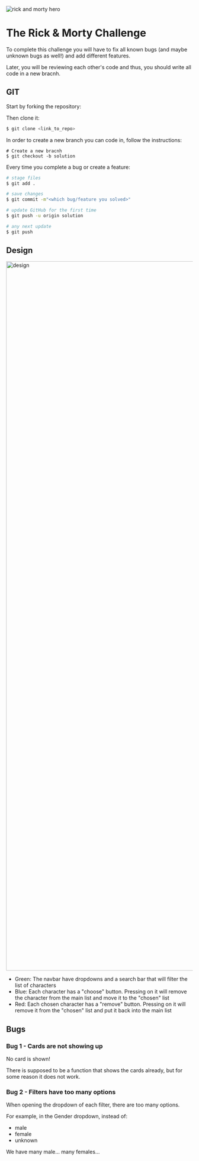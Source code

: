 ![rick and morty hero](https://user-images.githubusercontent.com/31222514/191508663-af4f0fea-709c-4b0b-99f7-4e7fe3ae5b85.jpg)

# The Rick & Morty Challenge

To complete this challenge you will have to fix all known bugs (and maybe unknown bugs as well!) and add different features.

Later, you will be reviewing each other's code and thus, you should write all code in a new bracnh.

## GIT

Start by forking the repository:

Then clone it:

```bash
$ git clone <link_to_repo>
```

In order to create a new branch you can code in, follow the instructions:

```base
# Create a new bracnh
$ git checkout -b solution
```

Every time you complete a bug or create a feature:

```bash
# stage files
$ git add .

# save changes
$ git commit -m"<which bug/feature you solved>"

# update GitHub for the first time
$ git push -u origin solution

# any next update
$ git push
```

## Design

<img width="1917" alt="design" src="https://user-images.githubusercontent.com/31222514/191509476-1473e462-ba15-47f4-9701-ad8abb7e14b9.png">

- Green: The navbar have dropdowns and a search bar that will filter the list of characters
- Blue: Each character has a "choose" button. Pressing on it will remove the character from the main list and move it to the "chosen" list
- Red: Each chosen character has a "remove" button. Pressing on it will remove it from the "chosen" list and put it back into the main list

## Bugs

### Bug 1 - Cards are not showing up

No card is shown!

There is supposed to be a function that shows the cards already, but for some reason it does not work.

### Bug 2 - Filters have too many options

When opening the dropdown of each filter, there are too many options.

For example, in the Gender dropdown, instead of:

- male
- female
- unknown

We have many male... many females...
